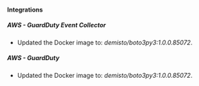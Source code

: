 #### Integrations
##### AWS - GuardDuty Event Collector
- Updated the Docker image to: *demisto/boto3py3:1.0.0.85072*.
##### AWS - GuardDuty
- Updated the Docker image to: *demisto/boto3py3:1.0.0.85072*.
